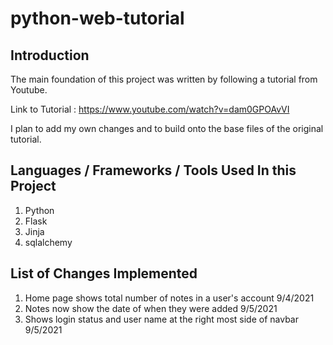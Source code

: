 # python-web-tutorial

## Introduction
The main foundation of this project was written by following a tutorial from Youtube. 

Link to Tutorial : https://www.youtube.com/watch?v=dam0GPOAvVI

I plan to add my own changes and to build onto the base files of the original tutorial.

## Languages / Frameworks / Tools Used In this Project
1. Python
2. Flask 
3. Jinja
4. sqlalchemy

## List of Changes Implemented
1. Home page shows total number of notes in a user's account 9/4/2021
2. Notes now show the date of when they were added 9/5/2021
3. Shows login status and user name at the right most side of navbar 9/5/2021
